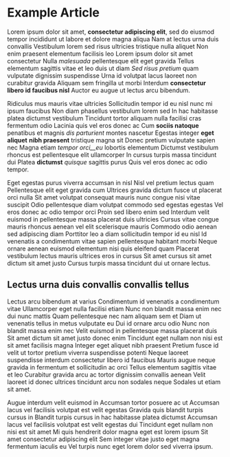 # Example Article

Lorem ipsum dolor sit amet, **consectetur adipiscing elit**, sed do eiusmod tempor incididunt ut labore et dolore magna aliqua
Nam at lectus urna duis convallis
Vestibulum lorem sed risus ultricies tristique nulla aliquet
Non enim praesent elementum facilisis leo
Lorem ipsum dolor sit amet consectetur
Nulla *malesuada* pellentesque elit eget gravida
Tellus elementum sagittis vitae et leo duis ut diam
_Sed risus pretium_ quam vulputate dignissim suspendisse
Urna id volutpat lacus laoreet non curabitur gravida
Aliquam sem fringilla ut morbi
Interdum __consectetur libero id faucibus nisl__
Auctor eu augue ut lectus arcu bibendum.

Ridiculus mus mauris vitae ultricies
Sollicitudin tempor id eu nisl nunc mi ipsum faucibus
Non diam phasellus vestibulum lorem sed
In hac habitasse platea dictumst vestibulum
Tincidunt tortor aliquam nulla facilisi cras fermentum odio
Lacinia quis vel eros donec ac
Cum **sociis natoque** penatibus et magnis _dis parturient_ montes nascetur
Egestas integer **eget aliquet** **nibh praesent** tristique magna sit
Donec pretium vulputate sapien nec
Magna etiam _tempor orci__eu_ lobortis elementum
Dictumst vestibulum rhoncus est pellentesque elit ullamcorper
In cursus turpis massa tincidunt dui
Platea **dictumst** *quisque* sagittis purus
Quis vel eros donec ac odio tempor.

Eget egestas purus viverra accumsan in nisl
Nisl vel pretium lectus quam
Pellentesque elit eget gravida cum
Ultrices gravida dictum fusce ut placerat orci nulla
Sit amet volutpat consequat mauris nunc congue nisi vitae suscipit
Odio pellentesque diam volutpat commodo sed egestas egestas
Vel eros donec ac odio tempor orci
Proin sed libero enim sed
Interdum velit euismod in pellentesque massa placerat duis ultricies
Cursus vitae congue mauris rhoncus aenean vel elit scelerisque mauris
Commodo odio aenean sed adipiscing diam
Porttitor leo a diam sollicitudin tempor id eu nisl
Id venenatis a condimentum vitae sapien pellentesque habitant morbi
Neque ornare aenean euismod elementum nisi quis eleifend quam
Placerat vestibulum lectus mauris ultrices eros in cursus
Sit amet cursus sit amet dictum sit amet justo
Cursus turpis massa tincidunt dui ut ornare lectus.

## Lectus urna duis convallis convallis tellus

Lectus arcu bibendum at varius
Condimentum id venenatis a condimentum vitae
Ullamcorper eget nulla facilisi etiam
Nunc non blandit massa enim nec dui nunc mattis
Quam pellentesque nec nam aliquam sem et
Diam ut venenatis tellus in metus vulputate eu
Dui id ornare arcu odio
Nunc non blandit massa enim nec
Velit euismod in pellentesque massa placerat duis
Sit amet dictum sit amet justo donec enim
Tincidunt eget nullam non nisi est sit amet facilisis magna
Integer eget aliquet nibh praesent
Pretium fusce id velit ut tortor pretium viverra suspendisse potenti
Neque laoreet suspendisse interdum consectetur libero id faucibus
Mauris augue neque gravida in fermentum et sollicitudin ac orci
Tellus elementum sagittis vitae et leo
Curabitur gravida arcu ac tortor dignissim convallis aenean
Velit laoreet id donec ultrices tincidunt arcu non sodales neque
Sodales ut etiam sit amet.

Augue interdum velit euismod in
Accumsan tortor posuere ac ut
Accumsan lacus vel facilisis volutpat est velit egestas
Gravida quis blandit turpis cursus in
Blandit turpis cursus in hac habitasse platea dictumst
Accumsan lacus vel facilisis volutpat est velit egestas dui
Tincidunt eget nullam non nisi est sit amet
Mi quis hendrerit dolor magna eget est lorem ipsum
Sit amet consectetur adipiscing elit
Sem integer vitae justo eget magna fermentum iaculis eu
Vel turpis nunc eget lorem dolor sed viverra ipsum.
